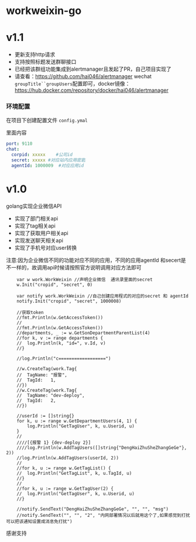 # workweixin-go

# v1.1
- 更新支持http请求
- 支持按照标题发送群聊接口
- 已经把该群组功能集成到alertmanager且发起了PR，自己项目实现了
- 请查看：https://github.com/hai046/alertmanager   wechat `groupTitle``groupUsers`配置即可，docker镜像：https://hub.docker.com/repository/docker/hai046/alertmanager

### 环境配置
在项目下创建配置文件 `config.ymal`

里面内容

```yaml
port: 9110
chat:
  corpid: xxxxx    #公司id
  secret: xxxxx #对应站内应用密匙
  agentId: 1000009  #对应应用id

```

# v1.0
golang实现企业微信API
- 实现了部门相关api
- 实现了tag相关api
- 实现了获取用户相关api
- 实现发送聊天相关api
- 实现了手机号对应user转换

注意:因为企业微信不同的功能对应不同的应用，不同的应用agentId 和secert是不一样的，故调用api时候请按照官方说明调用对应方法即可
```
	var w work.WorkWeixin //声明企业微信  通讯录里面的secret
	w.Init("cropid", "secret", 0)

	var notify work.WorkWeixin //自己创建应用程式的对应的secret 和 agentId
	notify.Init("cropid", "secret", 1000008)

	//获取token
	//fmt.Println(w.GetAccessToken())
	//
	//fmt.Println(w.GetAccessToken())
	//departments, _ := w.GetSonDepartmentParentList(4)
	//for k, v := range departments {
	//	log.Println(k, "id=", v.Id, v)
	//}

	//log.Println("c==================")

	//w.CreateTag(work.Tag{
	//	TagName: "报警",
	//	TagId:   1,
	//})
	//w.CreateTag(work.Tag{
	//	TagName: "dev-deploy",
	//	TagId:   2,
	//})

	//userId := []string{}
	for k, u := range w.GetDepartmentUsers(4, 1) {
		log.Println("GetTagUser", k, u.Userid, u)
	}
	//
	////[{报警 1} {dev-deploy 2}]
	////log.Println(w.AddTagUsers([]string{"DengHaiZhuSheZhangGeGe"}, 2))
	//log.Println(w.AddTagUsers(userId, 2))
	//
	//for k, u := range w.GetTagList() {
	//	log.Println("GetTagList", k, u.TagId, u)
	//}
	//
	//for k, u := range w.GetTagUser(2) {
	//	log.Println("GetTagUser", k, u.Userid, u)
	//}

	//notify.SendText("DengHaiZhuSheZhangGeGe", "", "", "msg")
	//notify.SendText("", "", "2", "内网部署情况以后就用这个了,如果感觉到打扰可以把该通知设置成消息免打扰")
```
感谢支持
